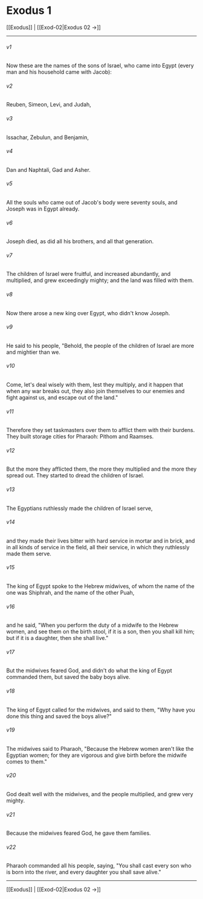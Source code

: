 # Exodus 1

[[Exodus]] | [[Exod-02|Exodus 02 →]]
***



###### v1 
Now these are the names of the sons of Israel, who came into Egypt (every man and his household came with Jacob): 

###### v2 
Reuben, Simeon, Levi, and Judah, 

###### v3 
Issachar, Zebulun, and Benjamin, 

###### v4 
Dan and Naphtali, Gad and Asher. 

###### v5 
All the souls who came out of Jacob's body were seventy souls, and Joseph was in Egypt already. 

###### v6 
Joseph died, as did all his brothers, and all that generation. 

###### v7 
The children of Israel were fruitful, and increased abundantly, and multiplied, and grew exceedingly mighty; and the land was filled with them. 

###### v8 
Now there arose a new king over Egypt, who didn't know Joseph. 

###### v9 
He said to his people, "Behold, the people of the children of Israel are more and mightier than we. 

###### v10 
Come, let's deal wisely with them, lest they multiply, and it happen that when any war breaks out, they also join themselves to our enemies and fight against us, and escape out of the land." 

###### v11 
Therefore they set taskmasters over them to afflict them with their burdens. They built storage cities for Pharaoh: Pithom and Raamses. 

###### v12 
But the more they afflicted them, the more they multiplied and the more they spread out. They started to dread the children of Israel. 

###### v13 
The Egyptians ruthlessly made the children of Israel serve, 

###### v14 
and they made their lives bitter with hard service in mortar and in brick, and in all kinds of service in the field, all their service, in which they ruthlessly made them serve. 

###### v15 
The king of Egypt spoke to the Hebrew midwives, of whom the name of the one was Shiphrah, and the name of the other Puah, 

###### v16 
and he said, "When you perform the duty of a midwife to the Hebrew women, and see them on the birth stool, if it is a son, then you shall kill him; but if it is a daughter, then she shall live." 

###### v17 
But the midwives feared God, and didn't do what the king of Egypt commanded them, but saved the baby boys alive. 

###### v18 
The king of Egypt called for the midwives, and said to them, "Why have you done this thing and saved the boys alive?" 

###### v19 
The midwives said to Pharaoh, "Because the Hebrew women aren't like the Egyptian women; for they are vigorous and give birth before the midwife comes to them." 

###### v20 
God dealt well with the midwives, and the people multiplied, and grew very mighty. 

###### v21 
Because the midwives feared God, he gave them families. 

###### v22 
Pharaoh commanded all his people, saying, "You shall cast every son who is born into the river, and every daughter you shall save alive."

***
[[Exodus]] | [[Exod-02|Exodus 02 →]]

